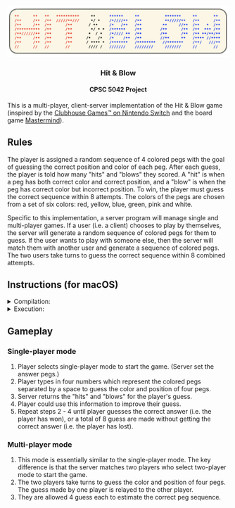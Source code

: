 <p align="center">
  <img src="media/logo.png" alt="hit-and-blow" width="750px"/>
</p>
<h3 align="center">Hit & Blow</h3>
<h4 align="center">CPSC 5042 Project</h4>

This is a multi-player, client-server implementation of the Hit & Blow game (inspired by the [Clubhouse Games™ on Nintendo Switch](https://www.nintendo.com/sg/switch/as7t/index.html) and the board game [Mastermind](https://en.wikipedia.org/wiki/Mastermind_(board_game))).

## Rules
The player is assigned a random sequence of 4 colored pegs with the goal of guessing the correct position and color of each peg. After each guess, the player is told how many "hits" and "blows" they scored. A "hit" is when a peg has both correct color and correct position, and a "blow" is when the peg has correct color but incorrect position. To win, the player must guess the correct sequence within 8 attempts. The colors of the pegs are chosen from a set of six colors: red, yellow, blue, green, pink and white.

Specific to this implementation, a server program will manage single and multi-player games. If a user (i.e. a client) chooses to play by themselves, the server will generate a random sequence of colored pegs for them to guess. If the user wants to play with someone else, then the server will match them with another user and generate a sequence of colored pegs. The two users take turns to guess the correct sequence within 8 combined attempts.

## Instructions (for macOS)

<details>
<summary>Compilation:</summary>
<br>
Clone the repository locally. Build the source code in the terminal (opened at the root folder) by running the <code>make</code> command. Alternatively, run the following comands in the terminal
<pre>
<code>
g++ -std=c++11 -pthread -o server src/server/main.cpp src/server/RPCServer.cpp src/utility/HitAndBlow.cpp
g++ -std=c++11 -o client src/client/main.cpp src/client/RPCClient.cpp src/utility/HitAndBlow.cpp
</code>
</pre>
</details>

<details>
<summary>Execution:</summary>
<br>
Execute server and client programs:<br>
<b>Method 1</b> -- Specify IP address and port number of the server (in the LAN). The server program and the client program can operate on two different computers on the same local area network (LAN). Replace <code>[PORT]</code> and <code>[IP_ADDRESS]</code> with the desired port in the server and its IP address.
<pre>
<code>
./server [PORT]
./client [IP_ADDRESS] [PORT]
</code>
</pre>
<b>Method 2</b> -- Use localhost (127.0.0.1) and port 8080 as default. When both server program and client program are placed on the same computer, simply execute the following commands to start the program.
<pre>
<code>
./server
./client
</code>
</pre>
</details>

## Gameplay

### Single-player mode
1. Player selects single-player mode to start the game. (Server set the answer pegs.)
2. Player types in four numbers which represent the colored pegs separated by a space to guess the color and position of four pegs.
3. Server returns the "hits" and "blows" for the player's guess.
4. Player could use this information to improve their guess.
5. Repeat steps 2 - 4 until player guesses the correct answer (i.e. the player has won), or a total of 8 guess are made without getting the correct answer (i.e. the player has lost).


### Multi-player mode
1. This mode is essentially similar to the single-player mode. The key difference is that the server matches two players who select two-player mode to start the game. 
2. The two players take turns to guess the color and position of four pegs. The guess made by one player is relayed to the other player. 
3. They are allowed 4 guess each to estimate the correct peg sequence.


